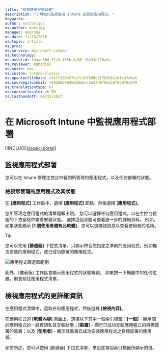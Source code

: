 ```yaml
---
title: "監視應用程式部署"
description: "了解如何監視使用 Intune 部署的應用程式。"
keywords: 
author: mattbriggs
ms.author: mabrigg
manager: angrobe
ms.date: 11/10/2016
ms.topic: article
ms.prod: 
ms.service: microsoft-intune
ms.technology: 
ms.assetid: 5daad56d-71c8-455b-8a55-f8b33e279a8a
ms.reviewer: mghadial
ms.suite: ems
ms.custom: intune-classic
ms.openlocfilehash: c93ff280e57bcfc1970d9c3f7b56b1c8fc4746a5
ms.sourcegitcommit: 769db6599d5eb0e2cca537d0f60a5df9c9f05079
ms.translationtype: HT
ms.contentlocale: zh-TW
ms.lasthandoff: 09/15/2017
---
```

# <a name="monitor-app-deployments-in-microsoft-intune"></a>在 Microsoft Intune 中監視應用程式部署

[!INCLUDE[classic-portal](../includes/classic-portal.md)]

## <a name="monitor-an-app-deployment"></a>監視應用程式部署
您可以在 Intune 管理主控台中看到所管理的應用程式，以及任何部署的狀態。 <!---App status is displayed in real-time. You don't have to wait for the device to check-in before you can see this.--->

### <a name="to-view-apps-that-you-manage-and-their-status"></a>檢視您管理的應用程式及其狀態
在 **[應用程式]** 工作區中，選擇 **[應用程式]** 節點，然後選擇 **[應用程式]**。

您所管理之應用程式的清單隨即出現。 您可以選擇任何應用程式，以在主控台視窗的下方窗格中查看安裝狀態。 選擇這個狀態可查看進一步的詳細資料。 例如，如果狀態顯示 **[1 個使用者備有此軟體]**，您可以選擇該訊息以查看使用者的名稱。

> [!TIP]
> 您可以使用 **[篩選器]** 下拉式清單，只顯示符合您指定之準則的應用程式，例如無法安裝的應用程式，或已成功部署的應用程式。
>
> ![應用程式篩選器範例](./media/app-filters.png)

此外，[儀表板] 工作區會顯示應用程式的狀態概觀。 如果按一下概觀中的任何位置，則會前往應用程式清單。

## <a name="to-view-more-detailed-information-about-an-app"></a>檢視應用程式的更詳細資訊
在應用程式清單中，選取任何應用程式，然後選擇 **[檢視內容]**。

在應用程式的 **[軟體內容]** 頁面上，選擇以下其中一個索引標籤︰**[一般]** - 顯示關於應用程式的一般資訊和其安裝狀態；**[裝置]** - 顯示已成功安裝應用程式的目標部署的裝置；以及 **[使用者]** - 顯示其裝置已成功安裝應用程式之目標部署的使用者。

如前所述，您可以使用 [篩選器] 下拉式清單，來設定每個索引標籤所顯示的值。
